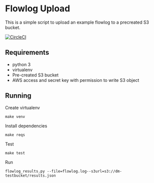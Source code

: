 Flowlog Upload
==============

This is a simple script to upload an example flowlog to a precreated S3 bucket.

[![CircleCI](https://circleci.com/gh/1davidmichael/flowlog_upload/tree/master.svg?style=svg)](https://circleci.com/gh/1davidmichael/flowlog_upload/tree/master)

Requirements
------------

* python 3
* virtualenv
* Pre-created S3 bucket
* AWS access and secret key with permission to write S3 object

Running
-------

Create virtualenv
```
make venv
```

Install dependencies
```
make reqs
```

Test
```
make test
```

Run
```
flowlog_results.py --file=flowlog.log--s3url=s3://dm-testbucket/results.json
```

